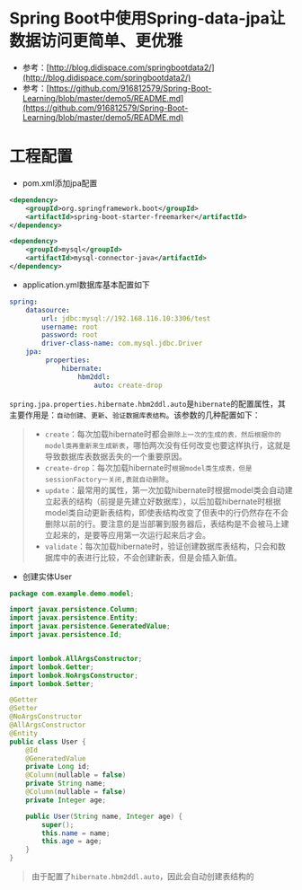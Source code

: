 # Spring Boot中使用Spring-data-jpa让数据访问更简单、更优雅

- 参考：[http://blog.didispace.com/springbootdata2/](http://blog.didispace.com/springbootdata2/)
- 参考：[https://github.com/916812579/Spring-Boot-Learning/blob/master/demo5/README.md](https://github.com/916812579/Spring-Boot-Learning/blob/master/demo5/README.md)


# 工程配置

- pom.xml添加jpa配置

```xml
<dependency>
	<groupId>org.springframework.boot</groupId>
	<artifactId>spring-boot-starter-freemarker</artifactId>
</dependency>

<dependency>
	<groupId>mysql</groupId>
	<artifactId>mysql-connector-java</artifactId>
</dependency>
```

- application.yml数据库基本配置如下
```yml
spring:
    datasource:
        url: jdbc:mysql://192.168.116.10:3306/test
        username: root
        password: root
        driver-class-name: com.mysql.jdbc.Driver
    jpa:
         properties:
             hibernate:
                 hbm2ddl:
                     auto: create-drop
```

`spring.jpa.properties.hibernate.hbm2ddl.auto`是`hibernate`的配置属性，其主要作用是：`自动创建`、`更新`、`验证数据库表结构`。该参数的几种配置如下：

> - `create`：每次加载hibernate时都会`删除上一次的生成的表，然后根据你的model类再重新来生成新表`，哪怕两次没有任何改变也要这样执行，这就是导致数据库表数据丢失的一个重要原因。
> - `create-drop`：每次加载hibernate时`根据model类生成表，但是sessionFactory一关闭,表就自动删除`。
> - `update`：最常用的属性，第一次加载hibernate时根据model类会自动建立起表的结构（前提是先建立好数据库），以后加载hibernate时根据model类自动更新表结构，即使表结构改变了但表中的行仍然存在不会删除以前的行。要注意的是当部署到服务器后，表结构是不会被马上建立起来的，是要等应用第一次运行起来后才会。
> - `validate`：每次加载hibernate时，验证创建数据库表结构，只会和数据库中的表进行比较，不会创建新表，但是会插入新值。

- 创建实体User
```java
package com.example.demo.model;

import javax.persistence.Column;
import javax.persistence.Entity;
import javax.persistence.GeneratedValue;
import javax.persistence.Id;


import lombok.AllArgsConstructor;
import lombok.Getter;
import lombok.NoArgsConstructor;
import lombok.Setter;

@Getter
@Setter
@NoArgsConstructor
@AllArgsConstructor
@Entity
public class User {
	@Id
	@GeneratedValue
	private Long id;
	@Column(nullable = false)
	private String name;
	@Column(nullable = false)
	private Integer age;

	public User(String name, Integer age) {
		super();
		this.name = name;
		this.age = age;
	}
}

```
> 由于配置了`hibernate.hbm2ddl.auto`，因此会自动创建表结构的


